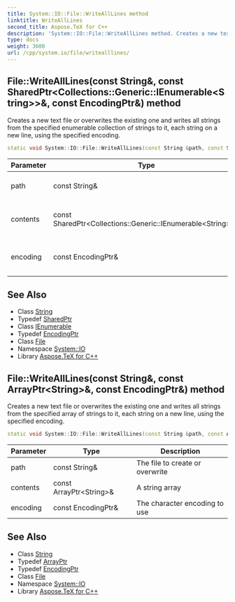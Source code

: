 ```yaml
---
title: System::IO::File::WriteAllLines method
linktitle: WriteAllLines
second_title: Aspose.TeX for C++
description: 'System::IO::File::WriteAllLines method. Creates a new text file or overwrites the existing one and writes all strings from the specified enumerable collection of strings to it, each string on a new line, using the specified encoding in C++.'
type: docs
weight: 3600
url: /cpp/system.io/file/writealllines/
---
```

## File::WriteAllLines(const String\&, const SharedPtr\<Collections::Generic::IEnumerable\<String\>\>\&, const EncodingPtr\&) method


Creates a new text file or overwrites the existing one and writes all strings from the specified enumerable collection of strings to it, each string on a new line, using the specified encoding.

```cpp
static void System::IO::File::WriteAllLines(const String &path, const SharedPtr<Collections::Generic::IEnumerable<String>> &contents, const EncodingPtr &encoding=Text::Encoding::get_UTF8Unmarked())
```


| Parameter | Type | Description |
| --- | --- | --- |
| path | const String\& | The file to create or overwrite |
| contents | const SharedPtr\<Collections::Generic::IEnumerable\<String\>\>\& | An enumerable collection of strings |
| encoding | const EncodingPtr\& | The character encoding to use |

## See Also

* Class [String](../../../system/string/)
* Typedef [SharedPtr](../../../system/sharedptr/)
* Class [IEnumerable](../../../system.collections.generic/ienumerable/)
* Typedef [EncodingPtr](../../../system/encodingptr/)
* Class [File](../)
* Namespace [System::IO](../../)
* Library [Aspose.TeX for C++](../../../)
## File::WriteAllLines(const String\&, const ArrayPtr\<String\>\&, const EncodingPtr\&) method


Creates a new text file or overwrites the existing one and writes all strings from the specified array of strings to it, each string on a new line, using the specified encoding.

```cpp
static void System::IO::File::WriteAllLines(const String &path, const ArrayPtr<String> &contents, const EncodingPtr &encoding=Text::Encoding::get_UTF8Unmarked())
```


| Parameter | Type | Description |
| --- | --- | --- |
| path | const String\& | The file to create or overwrite |
| contents | const ArrayPtr\<String\>\& | A string array |
| encoding | const EncodingPtr\& | The character encoding to use |

## See Also

* Class [String](../../../system/string/)
* Typedef [ArrayPtr](../../../system/arrayptr/)
* Typedef [EncodingPtr](../../../system/encodingptr/)
* Class [File](../)
* Namespace [System::IO](../../)
* Library [Aspose.TeX for C++](../../../)
